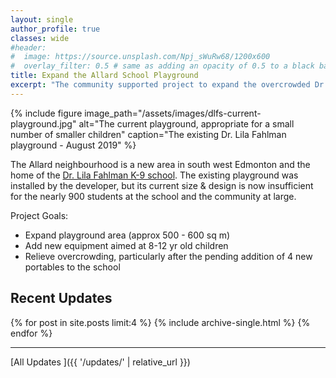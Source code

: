 ```yaml
---
layout: single
author_profile: true
classes: wide
#header:
#  image: https://source.unsplash.com/Npj_sWuRw68/1200x600
#  overlay_filter: 0.5 # same as adding an opacity of 0.5 to a black background
title: Expand the Allard School Playground
excerpt: "The community supported project to expand the overcrowded Dr. Lila Fahlman playground in Allard."
---
```


{% include figure image_path="/assets/images/dlfs-current-playground.jpg" alt="The current playground, appropriate for a small number of smaller children" caption="The existing Dr. Lila Fahlman playground - August 2019" %}

The Allard neighbourhood is a new area in south west Edmonton and the home of the [Dr. Lila Fahlman K-9 school](http://lilafahlman.epsb.ca/). The existing playground was installed by the developer, but its current size & design is now insufficient for the nearly 900 students at the school and the community at large. 

Project Goals:
- Expand playground area (approx 500 - 600 sq m)
- Add new equipment aimed at 8-12 yr old children
- Relieve overcrowding, particularly after the pending addition of 4 new portables to the school

## Recent Updates

<div class="grid__wrapper">
  {% for post in site.posts limit:4 %}
    {% include archive-single.html %}
  {% endfor %}
</div><div class="cf"></div>

---

[All Updates <i class="fas fa-angle-double-right" aria-hidden="true"></i>]({{ '/updates/' | relative_url }})